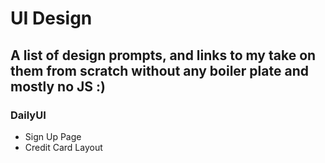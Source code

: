 # UI Design
## A list of design prompts, and links to my take on them from scratch without any boiler plate and mostly no JS :)

### DailyUI
* Sign Up Page
* Credit Card Layout
